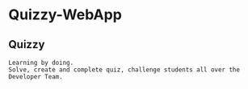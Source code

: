 # Quizzy-WebApp

## Quizzy
```
Learning by doing.
Solve, create and complete quiz, challenge students all over the Developer Team.
